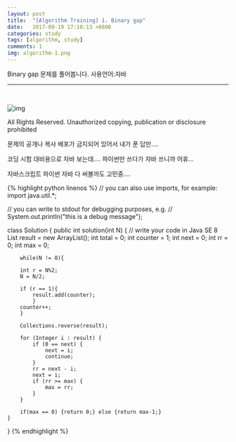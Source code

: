 ```yaml
---
layout: post
title:  "[Algorithm Training] 1. Binary gap"
date:   2017-09-19 17:10:13 +0800
categories: study
tags: [algorithm, study] 
comments: 1
img: algorithm-1.png
---
```


Binary gap 문제를 풀어봅니다. 사용언어:자바 

---

<br>


![img]({{baseurl}}/assets/res/algorithm-1.png)

All Rights Reserved. Unauthorized copying, publication or disclosure prohibited


문제의 공개나 복사 배포가 금지되어 있어서 내가 푼 답만....

코딩 시험 대비용으로 자바 보는데.... 파이썬만 쓰다가 자바 쓰니까 어휴...

자바스크립트 파이썬 자바 다 써볼까도 고민중....

{% highlight python linenos %}
// you can also use imports, for example:
 import java.util.*;

// you can write to stdout for debugging purposes, e.g.
// System.out.println("this is a debug message");

class Solution {
    public int solution(int N) {
        // write your code in Java SE 8
        List<Integer> result = new ArrayList();
        int total = 0;
        int counter = 1;
        int next = 0;
        int rr = 0;
        int max = 0;

        while(N != 0){
            
        int r = N%2;
        N = N/2;

        if (r == 1){
            result.add(counter);
            }
        counter++;
        }
        
        Collections.reverse(result);

        for (Integer i : result) { 
            if (0 == next) {
                next = i;
                continue;
            } 
            rr = next - i;
            next = i;
            if (rr >= max) {
                max = rr; 
            }
        }
        
        if(max == 0) {return 0;} else {return max-1;}
    }
}
{% endhighlight %}